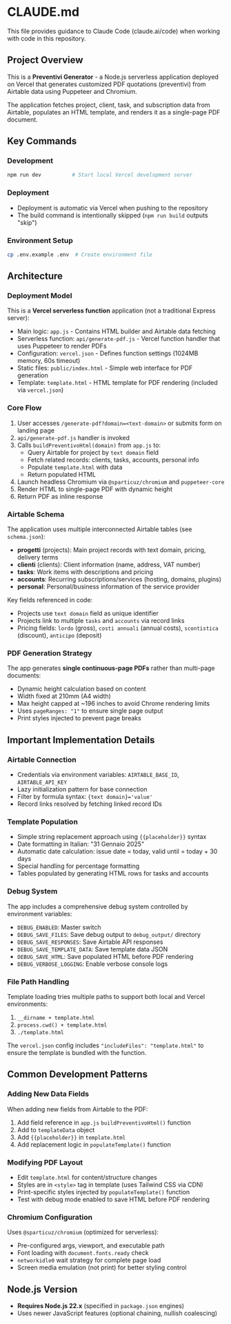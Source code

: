 # CLAUDE.md

This file provides guidance to Claude Code (claude.ai/code) when working with code in this repository.

## Project Overview

This is a **Preventivi Generator** - a Node.js serverless application deployed on Vercel that generates customized PDF quotations (preventivi) from Airtable data using Puppeteer and Chromium.

The application fetches project, client, task, and subscription data from Airtable, populates an HTML template, and renders it as a single-page PDF document.

## Key Commands

### Development
```bash
npm run dev          # Start local Vercel development server
```

### Deployment
- Deployment is automatic via Vercel when pushing to the repository
- The build command is intentionally skipped (`npm run build` outputs "skip")

### Environment Setup
```bash
cp .env.example .env  # Create environment file
```

## Architecture

### Deployment Model
This is a **Vercel serverless function** application (not a traditional Express server):
- Main logic: `app.js` - Contains HTML builder and Airtable data fetching
- Serverless function: `api/generate-pdf.js` - Vercel function handler that uses Puppeteer to render PDFs
- Configuration: `vercel.json` - Defines function settings (1024MB memory, 60s timeout)
- Static files: `public/index.html` - Simple web interface for PDF generation
- Template: `template.html` - HTML template for PDF rendering (included via `vercel.json`)

### Core Flow
1. User accesses `/generate-pdf?domain=<text-domain>` or submits form on landing page
2. `api/generate-pdf.js` handler is invoked
3. Calls `buildPreventivoHtml(domain)` from `app.js` to:
   - Query Airtable for project by `text domain` field
   - Fetch related records: clients, tasks, accounts, personal info
   - Populate `template.html` with data
   - Return populated HTML
4. Launch headless Chromium via `@sparticuz/chromium` and `puppeteer-core`
5. Render HTML to single-page PDF with dynamic height
6. Return PDF as inline response

### Airtable Schema
The application uses multiple interconnected Airtable tables (see `schema.json`):
- **progetti** (projects): Main project records with text domain, pricing, delivery terms
- **clienti** (clients): Client information (name, address, VAT number)
- **tasks**: Work items with descriptions and pricing
- **accounts**: Recurring subscriptions/services (hosting, domains, plugins)
- **personal**: Personal/business information of the service provider

Key fields referenced in code:
- Projects use `text domain` field as unique identifier
- Projects link to multiple `tasks` and `accounts` via record links
- Pricing fields: `lordo` (gross), `costi annuali` (annual costs), `scontistica` (discount), `anticipo` (deposit)

### PDF Generation Strategy
The app generates **single continuous-page PDFs** rather than multi-page documents:
- Dynamic height calculation based on content
- Width fixed at 210mm (A4 width)
- Max height capped at ~196 inches to avoid Chrome rendering limits
- Uses `pageRanges: "1"` to ensure single page output
- Print styles injected to prevent page breaks

## Important Implementation Details

### Airtable Connection
- Credentials via environment variables: `AIRTABLE_BASE_ID`, `AIRTABLE_API_KEY`
- Lazy initialization pattern for base connection
- Filter by formula syntax: `{text domain}='value'`
- Record links resolved by fetching linked record IDs

### Template Population
- Simple string replacement approach using `{{placeholder}}` syntax
- Date formatting in Italian: "31 Gennaio 2025"
- Automatic date calculation: issue date = today, valid until = today + 30 days
- Special handling for percentage formatting
- Tables populated by generating HTML rows for tasks and accounts

### Debug System
The app includes a comprehensive debug system controlled by environment variables:
- `DEBUG_ENABLED`: Master switch
- `DEBUG_SAVE_FILES`: Save debug output to `debug_output/` directory
- `DEBUG_SAVE_RESPONSES`: Save Airtable API responses
- `DEBUG_SAVE_TEMPLATE_DATA`: Save template data JSON
- `DEBUG_SAVE_HTML`: Save populated HTML before PDF rendering
- `DEBUG_VERBOSE_LOGGING`: Enable verbose console logs

### File Path Handling
Template loading tries multiple paths to support both local and Vercel environments:
1. `__dirname + template.html`
2. `process.cwd() + template.html`
3. `./template.html`

The `vercel.json` config includes `"includeFiles": "template.html"` to ensure the template is bundled with the function.

## Common Development Patterns

### Adding New Data Fields
When adding new fields from Airtable to the PDF:
1. Add field reference in `app.js` `buildPreventivoHtml()` function
2. Add to `templateData` object
3. Add `{{placeholder}}` in `template.html`
4. Add replacement logic in `populateTemplate()` function

### Modifying PDF Layout
- Edit `template.html` for content/structure changes
- Styles are in `<style>` tag in template (uses Tailwind CSS via CDN)
- Print-specific styles injected by `populateTemplate()` function
- Test with debug mode enabled to save HTML before PDF rendering

### Chromium Configuration
Uses `@sparticuz/chromium` (optimized for serverless):
- Pre-configured args, viewport, and executable path
- Font loading with `document.fonts.ready` check
- `networkidle0` wait strategy for complete page load
- Screen media emulation (not print) for better styling control

## Node.js Version
- **Requires Node.js 22.x** (specified in `package.json` engines)
- Uses newer JavaScript features (optional chaining, nullish coalescing)
